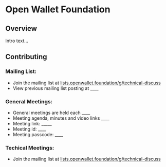 # Open Wallet Foundation

## Overview

Intro text...

## Contributing

### Mailing List:
 - Join the mailing list at [lists.openwallet.foundation/g/technical-discuss](https://lists.openwallet.foundation/g/technical-discuss/join)
 - View previous mailing list posting at ____

### General Meetings:
- General meetings are held each ____
- Meeting agenda, minutes and video links ____
- Meeting link: _____
- Meeting id: ____
- Meeting passcode: ____


### Techical Meetings:
 - Join the mailing list at [lists.openwallet.foundation/g/technical-discuss](https://lists.openwallet.foundation/g/technical-discuss/join)
